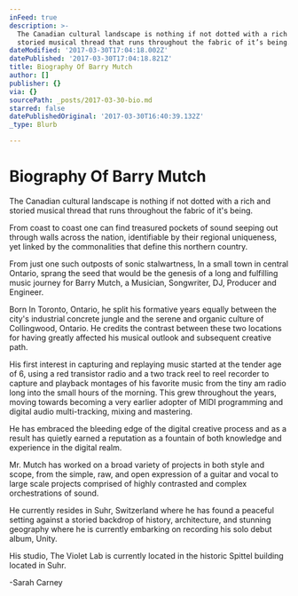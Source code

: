 ```yaml
---
inFeed: true
description: >-
  The Canadian cultural landscape is nothing if not dotted with a rich and
  storied musical thread that runs throughout the fabric of it’s being.
dateModified: '2017-03-30T17:04:18.002Z'
datePublished: '2017-03-30T17:04:18.821Z'
title: Biography Of Barry Mutch
author: []
publisher: {}
via: {}
sourcePath: _posts/2017-03-30-bio.md
starred: false
datePublishedOriginal: '2017-03-30T16:40:39.132Z'
_type: Blurb

---
```

# Biography Of Barry Mutch

The Canadian cultural landscape is nothing if not dotted with a rich and storied musical thread that runs throughout the fabric of it's being.

From coast to coast one can find treasured pockets of sound seeping out through walls across the nation, identifiable by their regional uniqueness, yet linked by the commonalities that define this northern country.

From just one such outposts of sonic stalwartness, In a small town in central Ontario, sprang the seed that would be the genesis of a long and fulfilling music journey for Barry Mutch, a Musician, Songwriter, DJ, Producer and Engineer.

Born In Toronto, Ontario, he split his formative years equally between the city's industrial concrete jungle and the serene and organic culture of Collingwood, Ontario. He credits the contrast between these two locations for having greatly affected his musical outlook and subsequent creative path.

His first interest in capturing and replaying music started at the tender age of 6, using a red transistor radio and a two track reel to reel recorder to capture and playback montages of his favorite music from the tiny am radio long into the small hours of the morning. This grew throughout the years, moving towards becoming a very earlier adopter of MIDI programming and digital audio multi-tracking, mixing and mastering.

He has embraced the bleeding edge of the digital creative process and as a result has quietly earned a reputation as a fountain of both knowledge and experience in the digital realm.

Mr. Mutch has worked on a broad variety of projects in both style and scope, from the simple, raw, and open expression of a guitar and vocal to large scale projects comprised of highly contrasted and complex orchestrations of sound.

He currently resides in Suhr, Switzerland where he has found a peaceful setting against a storied backdrop of history, architecture, and stunning geography where he is currently embarking on recording his solo debut album, Unity.

His studio, The Violet Lab is currently located in the historic Spittel building located in Suhr.

-Sarah Carney
